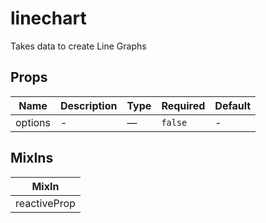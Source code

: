 # linechart

Takes data to create Line Graphs

## Props

<!-- @vuese:linechart:props:start -->
|Name|Description|Type|Required|Default|
|---|---|---|---|---|
|options|-|—|`false`|-|

<!-- @vuese:linechart:props:end -->


## MixIns

<!-- @vuese:linechart:mixIns:start -->
|MixIn|
|---|
|reactiveProp|

<!-- @vuese:linechart:mixIns:end -->


